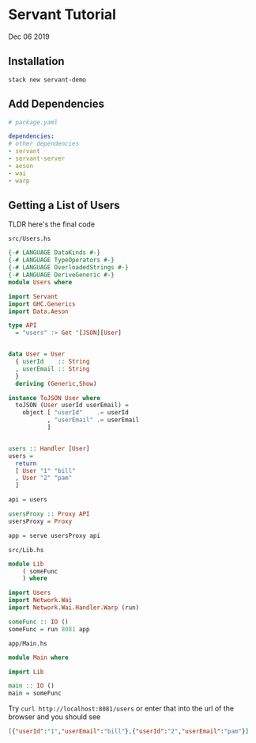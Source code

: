 

Servant Tutorial
================
Dec 06 2019

Installation
------------

`stack new servant-demo`

Add Dependencies
----------------

```yaml
# package.yaml

dependencies:
# other dependencies
- servant
- servant-server
- aeson               
- wai                 
- warp 
```

Getting a List of Users
-----------------------

TLDR here's the final code

`src/Users.hs`
```haskell
{-# LANGUAGE DataKinds #-}
{-# LANGUAGE TypeOperators #-}
{-# LANGUAGE OverloadedStrings #-}
{-# LANGUAGE DeriveGeneric #-}
module Users where

import Servant
import GHC.Generics
import Data.Aeson

type API
  = "users" :> Get '[JSON][User]


data User = User
  { userId    :: String
  , userEmail :: String
  }
  deriving (Generic,Show)

instance ToJSON User where
  toJSON (User userId userEmail) =
    object [ "userId"    .= userId
           , "userEmail" .= userEmail
           ]


users :: Handler [User]
users = 
  return 
  [ User "1" "bill"
  , User "2" "pam"
  ]

api = users

usersProxy :: Proxy API
usersProxy = Proxy

app = serve usersProxy api
```

`src/Lib.hs`
```haskell
module Lib
    ( someFunc
    ) where

import Users
import Network.Wai
import Network.Wai.Handler.Warp (run)

someFunc :: IO ()
someFunc = run 8081 app
```

`app/Main.hs`
```haskell
module Main where

import Lib

main :: IO ()
main = someFunc
```

Try `curl http://localhost:8081/users` or enter that into the url of the browser and you should see
```json
[{"userId":"1","userEmail":"bill"},{"userId":"2","userEmail":"pam"}]
```